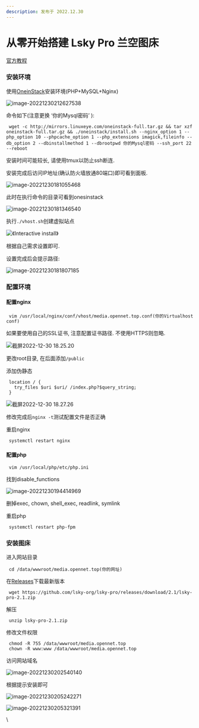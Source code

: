 ```yaml
---
description: 发布于 2022.12.30
---
```


# 从零开始搭建 Lsky Pro 兰空图床

[官方教程](https://docs.lsky.pro/docs/free/v2/)

### 安装环境

使用[OneinStack](https://oneinstack.com/)安装环境(PHP+MySQL+Nginx)

![image-20221230212627538](cong-ling-kai-shi-da-jian-lsky-pro-lan-kong-tu-chuang.assets/63aee6c6000c3.png)

命令如下(注意更换 ‘你的Mysql密码’ ):

```
 wget -c http://mirrors.linuxeye.com/oneinstack-full.tar.gz && tar xzf oneinstack-full.tar.gz && ./oneinstack/install.sh --nginx_option 1 --php_option 10 --phpcache_option 1 --php_extensions imagick,fileinfo --db_option 2 --dbinstallmethod 1 --dbrootpwd 你的Mysql密码 --ssh_port 22 --reboot 
```

安装时间可能较长, 请使用tmux以防止ssh断连.

安装完成后访问IP地址(确认防火墙放通80端口)即可看到面板.

![image-20221230181055468](cong-ling-kai-shi-da-jian-lsky-pro-lan-kong-tu-chuang.assets/63aee6c8ba024.png)

此时在执行命令的目录可看到onesinstack

![image-20221230181346540](cong-ling-kai-shi-da-jian-lsky-pro-lan-kong-tu-chuang.assets/63aee6c892970.png)

执行`./vhost.sh`创建虚拟站点

![《Interactive install》](cong-ling-kai-shi-da-jian-lsky-pro-lan-kong-tu-chuang.assets/63aee6c611b80.png)

根据自己需求设置即可.

设置完成后会提示路径:

![image-20221230181807185](cong-ling-kai-shi-da-jian-lsky-pro-lan-kong-tu-chuang.assets/63aee6c6080bb.png)

### 配置环境

#### 配置nginx

```
 vim /usr/local/nginx/conf/vhost/media.opennet.top.conf(你的Virtualhost conf)
```

如果要使用自己的SSL证书, 注意配置证书路径. 不使用HTTPS则忽略.

![截屏2022-12-30 18.25.20](cong-ling-kai-shi-da-jian-lsky-pro-lan-kong-tu-chuang.assets/63aee6c605ec3.png)

更改root目录, 在后面添加`/public`

添加伪静态

```
 location / {
   try_files $uri $uri/ /index.php?$query_string;
 }
```

![截屏2022-12-30 18.27.26](cong-ling-kai-shi-da-jian-lsky-pro-lan-kong-tu-chuang.assets/63aee6c5f1945.png)

修改完成后`nginx -t`测试配置文件是否正确

重启nginx

```
 systemctl restart nginx
```

#### 配置php

```
 vim /usr/local/php/etc/php.ini
```

找到disable\_functions

![image-20221230194414969](cong-ling-kai-shi-da-jian-lsky-pro-lan-kong-tu-chuang.assets/63aee6c5f26fb.png)

删掉exec, chown, shell\_exec, readlink, symlink

重启php

```
 systemctl restart php-fpm
```

### 安装图床

进入网站目录

```
 cd /data/wwwroot/media.opennet.top(你的网址)
```

在[Releases](https://github.com/lsky-org/lsky-pro/releases)下载最新版本

```
 wget https://github.com/lsky-org/lsky-pro/releases/download/2.1/lsky-pro-2.1.zip
```

解压

```
 unzip lsky-pro-2.1.zip
```

修改文件权限

```
 chmod -R 755 /data/wwwroot/media.opennet.top
 chown -R www:www /data/wwwroot/media.opennet.top
```

访问网站域名

![image-20221230202540140](cong-ling-kai-shi-da-jian-lsky-pro-lan-kong-tu-chuang.assets/63aee6c60142f.png)

根据提示安装即可

![image-20221230205242271](cong-ling-kai-shi-da-jian-lsky-pro-lan-kong-tu-chuang.assets/63aee6c605954.png)

![image-20221230205321391](cong-ling-kai-shi-da-jian-lsky-pro-lan-kong-tu-chuang.assets/63aee6c6023d1.png)

\
